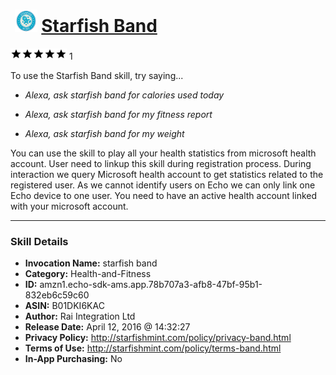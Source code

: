 # &nbsp;<img src="skill_icon" alt="Starfish Band icon" width="36"> [Starfish Band](http://alexa.amazon.com/#skills/amzn1.echo-sdk-ams.app.78b707a3-afb8-47bf-95b1-832eb6c59c60)
![5 stars](../../images/ic_star_black_18dp_1x.png)![5 stars](../../images/ic_star_black_18dp_1x.png)![5 stars](../../images/ic_star_black_18dp_1x.png)![5 stars](../../images/ic_star_black_18dp_1x.png)![5 stars](../../images/ic_star_black_18dp_1x.png) 1

To use the Starfish Band skill, try saying...

* *Alexa, ask starfish band for calories used today*

* *Alexa, ask starfish band for my fitness report*

* *Alexa, ask starfish band for my weight*

You can use the skill to play all your health statistics from microsoft health account. User need to linkup this skill during registration process. During interaction we query Microsoft health account to get statistics related to the registered user. As we cannot identify users on Echo we can only link one Echo device to one user. You need to have an active health account linked with your microsoft account.

***

### Skill Details

* **Invocation Name:** starfish band
* **Category:** Health-and-Fitness
* **ID:** amzn1.echo-sdk-ams.app.78b707a3-afb8-47bf-95b1-832eb6c59c60
* **ASIN:** B01DKI6KAC
* **Author:** Rai Integration Ltd
* **Release Date:** April 12, 2016 @ 14:32:27
* **Privacy Policy:** http://starfishmint.com/policy/privacy-band.html
* **Terms of Use:** http://starfishmint.com/policy/terms-band.html
* **In-App Purchasing:** No
